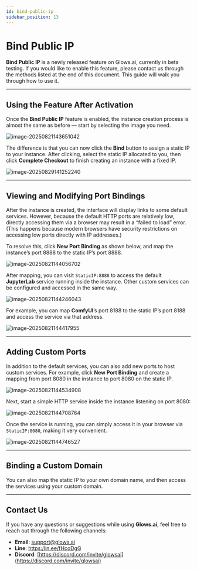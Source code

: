 ```yaml
---
id: bind-public-ip
sidebar_position: 13
---
```


# Bind Public IP

**Bind Public IP** is a newly released feature on Glows.ai, currently in beta testing.
If you would like to enable this feature, please contact us through the methods listed at the end of this document.
This guide will walk you through how to use it.

---

## Using the Feature After Activation

Once the **Bind Public IP** feature is enabled, the instance creation process is almost the same as before — start by selecting the image you need.

![image-20250821143651042](../docs-images/bind-public-ip/01.png)

The difference is that you can now click the **Bind** button to assign a static IP to your instance.
After clicking, select the static IP allocated to you, then click **Complete Checkout** to finish creating an instance with a fixed IP.

![image-20250829141252240](../docs-images/bind-public-ip/02.png)

---

## Viewing and Modifying Port Bindings

After the instance is created, the interface will display links to some default services.
However, because the default HTTP ports are relatively low, directly accessing them via a browser may result in a “failed to load” error.
(This happens because modern browsers have security restrictions on accessing low ports directly with IP addresses.)

To resolve this, click **New Port Binding** as shown below, and map the instance’s port 8888 to the static IP’s port 8888.

![image-20250821144056702](../docs-images/bind-public-ip/03.png)

After mapping, you can visit `StaticIP:8888` to access the default **JupyterLab** service running inside the instance.
Other custom services can be configured and accessed in the same way.

![image-20250821144246043](../docs-images/bind-public-ip/04.png)

For example, you can map **ComfyUI**’s port 8188 to the static IP’s port 8188 and access the service via that address.

![image-20250821144417955](../docs-images/bind-public-ip/05.png)

---

## Adding Custom Ports

In addition to the default services, you can also add new ports to host custom services.
For example, click **New Port Binding** and create a mapping from port 8080 in the instance to port 8080 on the static IP.

![image-20250821144534908](../docs-images/bind-public-ip/06.png)

Next, start a simple HTTP service inside the instance listening on port 8080:

![image-20250821144708764](../docs-images/bind-public-ip/07.png)

Once the service is running, you can simply access it in your browser via `StaticIP:8080`, making it very convenient.

![image-20250821144746527](../docs-images/bind-public-ip/08.png)

---

## Binding a Custom Domain

You can also map the static IP to your own domain name, and then access the services using your custom domain.

---

## Contact Us

If you have any questions or suggestions while using **Glows.ai**, feel free to reach out through the following channels:

- **Email**: [support@glows.ai](mailto:support@glows.ai)
- **Line**: [https:/lin.ee/fHcoDgG](https:/lin.ee/fHcoDgG)
- **Discord**: [https://discord.com/invite/glowsai](https://discord.com/invite/glowsai)
